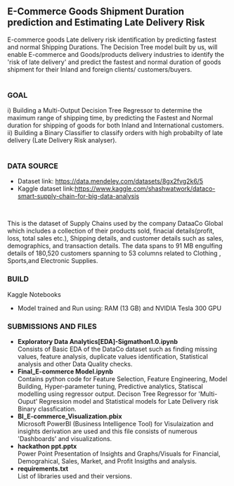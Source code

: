 
## E-Commerce Goods Shipment Duration prediction and Estimating Late Delivery Risk 
E-commerce goods Late delivery risk identification by predicting fastest and normal Shipping Durations. The Decision Tree model built by us, will enable E-commerce and Goods/products delivery industries to identify the 'risk of late delivery' and predict the fastest and normal duration of goods shipment for their Inland and foreign clients/ customers/buyers.<br>
<br>
### GOAL <br>
i) Building a Multi-Output Decision Tree Regressor to determine the maximum range of shipping time, by predicting the Fastest and Normal duration for shipping of goods for both Inland and International customers.<br>
ii) Building  a Binary Classifier to classify orders with high probabilty of late delivery (Late Delivery Risk analyser). 
<br>
<br>
### DATA SOURCE
* Dataset link: https://data.mendeley.com/datasets/8gx2fvg2k6/5 
* Kaggle dataset link:https://www.kaggle.com/shashwatwork/dataco-smart-supply-chain-for-big-data-analysis
<br>
<p>This is the dataset of Supply Chains used by the company DataaCo Global which includes a collection of their products sold, finacial details(profit, loss, total sales etc.), Shipping details, and customer details such as sales, demographics, and transaction details. The data spans to 91 MB engulfing details of 180,520 customers spanning to 53 columns related to Clothing , Sports,and Electronic Supplies.</p>

### BUILD
Kaggle Notebooks<br>
* Model trained and Run using: RAM (13 GB) and NVIDIA Tesla 300 GPU <br>
### SUBMISSIONS AND FILES <br>
- **Exploratory Data Analytics[EDA]-Sigmathon1.0.ipynb**<br>
Consists of Basic EDA of the DataCo dataset such as finding missing values, feature analysis, duplicate values identification, Statistical analysis and other Data Quality checks.<br>
- **Final_E-commerce Model.ipynb**<br>
Contains python code for Feature Selection, Feature Engineering, Model Building, Hyper-parameter tuning, Predictive analytics, Statiscal modelling using regressor output. Decison Tree Regressor for 'Multi-Ouput' Regression model and Statistical models for Late Delivery risk Binary classfication.<br>
- **BI_E-commerce_Visualization.pbix**<br>
Microsoft PowerBI (Business Intelligence Tool) for Visulaization and insights derivation are used and this file consists of numerous 'Dashboards' and visualizations.<br>
- **hackathon ppt.pptx**<br>
Power Point Presentation of Insights and Graphs/Visuals for Financial, Demograhical, Sales, Market, and Profit Insigths and analysis.<br>
- **requirements.txt**<br>
List of libraries used and their versions.<br>
  
